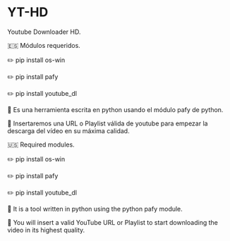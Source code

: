 # YT-HD
Youtube Downloader HD.

:es: Módulos requeridos.

:pencil2: pip install os-win

:pencil2: pip install pafy

:pencil2: pip install youtube_dl


:page_with_curl: Es una herramienta escrita en python usando el módulo pafy de python.

:page_with_curl: Insertaremos una URL o Playlist válida de youtube para empezar la descarga del vídeo en su máxima calidad.

:us: Required modules.

:pencil2: pip install os-win

:pencil2: pip install pafy

:pencil2: pip install youtube_dl

:page_with_curl: It is a tool written in python using the python pafy module.

:page_with_curl: You will insert a valid YouTube URL or Playlist to start downloading the video in its highest quality.


